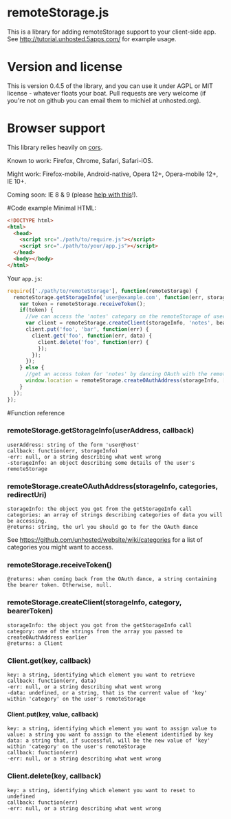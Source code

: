 # remoteStorage.js
This is a library for adding remoteStorage support to your client-side app. See http://tutorial.unhosted.5apps.com/ for example usage.

# Version and license
This is version 0.4.5 of the library, and you can use it under AGPL or MIT license - whatever floats your boat. Pull requests are very welcome (if you're not on github you can email them to michiel at unhosted.org).

# Browser support
This library relies heavily on [cors](http://caniuse.com/#search=cors).

Known to work: Firefox, Chrome, Safari, Safari-iOS.

Might work: Firefox-mobile, Android-native, Opera 12+, Opera-mobile 12+, IE 10+.

Coming soon: IE 8 & 9 (please [help with this](https://groups.google.com/d/topic/unhosted/Xk1hJMr9i9c/discussion)!).


#Code example
Minimal HTML:

```html
<!DOCTYPE html>
<html>
  <head>
    <script src="./path/to/require.js"></script>
    <script src="./path/to/your/app.js"></script>
  </head>
  <body></body>
</html>
```

Your `app.js`:

```js
require(['./path/to/remoteStorage'], function(remoteStorage) {
  remoteStorage.getStorageInfo('user@example.com', function(err, storageInfo) {
    var token = remoteStorage.receiveToken();
    if(token) {
      //we can access the 'notes' category on the remoteStorage of user@example.com:
      var client = remoteStorage.createClient(storageInfo, 'notes', bearerToken);
      client.put('foo', 'bar', function(err) {
        client.get('foo', function(err, data) {
          client.delete('foo', function(err) {
          });
        });
      });
    } else {
      //get an access token for 'notes' by dancing OAuth with the remoteStorage of user@example.com:
      window.location = remoteStorage.createOAuthAddress(storageInfo, ['notes'], window.location.href);
    }
  });
});
```

#Function reference
### remoteStorage.getStorageInfo(userAddress, callback)

    userAddress: string of the form 'user@host'
    callback: function(err, storageInfo)
    -err: null, or a string describing what went wrong
    -storageInfo: an object describing some details of the user's remoteStorage

### remoteStorage.createOAuthAddress(storageInfo, categories, redirectUri)

    storageInfo: the object you got from the getStorageInfo call
    categories: an array of strings describing categories of data you will be accessing.
    @returns: string, the url you should go to for the OAuth dance
See https://github.com/unhosted/website/wiki/categories for a list of categories you might want to access.

### remoteStorage.receiveToken()

    @returns: when coming back from the OAuth dance, a string containing the bearer token. Otherwise, null.

### remoteStorage.createClient(storageInfo, category, bearerToken)

    storageInfo: the object you got from the getStorageInfo call
    category: one of the strings from the array you passed to createOAuthAddress earlier
    @returns: a Client

### Client.get(key, callback)
    
    key: a string, identifying which element you want to retrieve
    callback: function(err, data)
    -err: null, or a string describing what went wrong
    -data: undefined, or a string, that is the current value of 'key' within 'category' on the user's remoteStorage

#### Client.put(key, value, callback)

    key: a string, identifying which element you want to assign value to
    value: a string you want to assign to the element identified by key
    data: a string that, if successful, will be the new value of 'key' within 'category' on the user's remoteStorage
    callback: function(err)
    -err: null, or a string describing what went wrong

### Client.delete(key, callback)

    key: a string, identifying which element you want to reset to undefined
    callback: function(err)
    -err: null, or a string describing what went wrong
